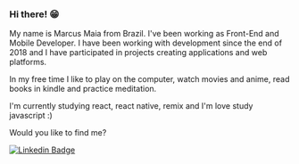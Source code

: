 ### Hi there! 😁

My name is Marcus Maia from Brazil. I've been working as Front-End and Mobile Developer. I have been working with development since the end of 2018 and I have participated in projects creating applications and web platforms.

In my free time I like to play on the computer, watch movies and anime, read books in kindle and practice meditation.

I'm currently studying react, react native, remix and I'm love study javascript :)

Would you like to find me?

[![Linkedin Badge](https://img.shields.io/badge/-LinkedIn-blue?style=flat-square&logo=Linkedin&logoColor=white&link=https://www.linkedin.com/in/felipefialho)](https://www.linkedin.com/in/maiamarcusliima)
